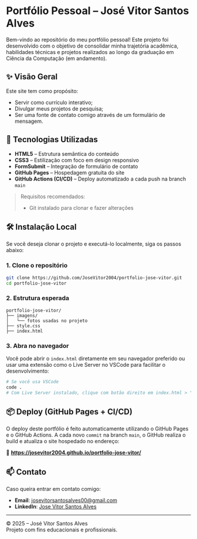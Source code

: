 
# Portfólio Pessoal – José Vitor Santos Alves

Bem-vindo ao repositório do meu portfólio pessoal! Este projeto foi desenvolvido com o objetivo de consolidar minha trajetória acadêmica, habilidades técnicas e projetos realizados ao longo da graduação em Ciência da Computação (em andamento).

## ✨ Visão Geral

Este site tem como propósito:

- Servir como currículo interativo;
- Divulgar meus projetos de pesquisa;
- Ser uma fonte de contato comigo através de um formulário de mensagem.

## 🚀 Tecnologias Utilizadas

- **HTML5** – Estrutura semântica do conteúdo
- **CSS3** – Estilização com foco em design responsivo
- **FormSubmit** – Integração de formulário de contato
- **GitHub Pages** – Hospedagem gratuita do site
- **GitHub Actions (CI/CD)** – Deploy automatizado a cada push na branch `main`

> Requisitos recomendados:
> - Git instalado para clonar e fazer alterações

## 🛠️ Instalação Local

Se você deseja clonar o projeto e executá-lo localmente, siga os passos abaixo:

### 1. Clone o repositório

```bash
git clone https://github.com/JoseVitor2004/portfolio-jose-vitor.git
cd portfolio-jose-vitor
```

### 2. Estrutura esperada

```
portfolio-jose-vitor/
├── imagens/
│   └── fotos usadas no projeto
├── style.css
├── index.html
```

### 3. Abra no navegador

Você pode abrir o `index.html` diretamente em seu navegador preferido ou usar uma extensão como o Live Server no VSCode para facilitar o desenvolvimento:

```bash
# Se você usa VSCode
code .
# Com Live Server instalado, clique com botão direito em index.html > "Open with Live Server"
```

## 📦 Deploy (GitHub Pages + CI/CD)

O deploy deste portfólio é feito automaticamente utilizando o GitHub Pages e o GitHub Actions. A cada novo `commit` na branch `main`, o GitHub realiza o build e atualiza o site hospedado no endereço:

📍 **https://josevitor2004.github.io/portfolio-jose-vitor/**

## 📫 Contato

Caso queira entrar em contato comigo:

- **Email**: josevitorsantosalves00@gmail.com  
- **LinkedIn**: [Jose Vitor Santos Alves](https://www.linkedin.com/in/josé-vitor-santos-alves-1540b831a)

---

© 2025 – José Vitor Santos Alves  
Projeto com fins educacionais e profissionais.
